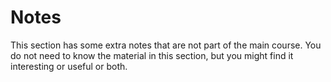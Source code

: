 # Notes

This section has some extra notes that are not part of the main course.  You do
not need to know the material in this section, but you might find it
interesting or useful or both.
